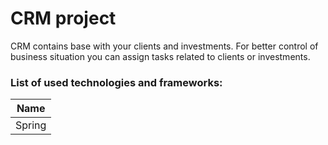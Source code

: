 # CRM project

CRM contains base with your clients and investments.
For better control of business situation you can assign tasks related to clients or investments.

### List of used technologies and frameworks:

Name |
-|
Spring |
